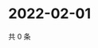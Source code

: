 # 2022-02-01

共 0 条

<!-- BEGIN WEIBO -->
<!-- 最后更新时间 Tue Feb 01 2022 07:14:33 GMT+0800 (China Standard Time) -->

<!-- END WEIBO -->
